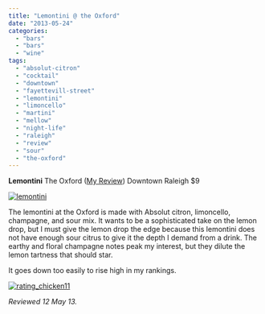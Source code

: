 ```yaml
---
title: "Lemontini @ the Oxford"
date: "2013-05-24"
categories: 
  - "bars"
  - "bars"
  - "wine"
tags: 
  - "absolut-citron"
  - "cocktail"
  - "downtown"
  - "fayettevill-street"
  - "lemontini"
  - "limoncello"
  - "martini"
  - "mellow"
  - "night-life"
  - "raleigh"
  - "review"
  - "sour"
  - "the-oxford"
---
```


**Lemontini** The Oxford ([My Review](http://www.thegourmez.com/2009/09/restaurant-review-the-oxford-downtown-raleigh/)) Downtown Raleigh $9

[![lemontini](http://s3.amazonaws.com/thegourmez-wpmedia/2013/05/lemontini.jpg)](http://www.thegourmez.com/2013/05/lemontini-the-oxford/lemontini/)

The lemontini at the Oxford is made with Absolut citron, limoncello, champagne, and ­sour mix. It wants to be a sophisticated take on the lemon drop, but I must give the lemon drop the edge because this lemontini does not have enough sour citrus to give it the depth I demand from a drink. The earthy and floral champagne notes peak my interest, but they dilute the lemon tartness that should star.

It goes down too easily to rise high in my rankings.

[![rating_chicken11](http://s3.amazonaws.com/thegourmez-wpmedia/2009/02/rating_chicken11.gif)](http://www.thegourmez.com/2009/02/barten-guestier-private-selection-merlot-2006/rating_chicken11/)

_Reviewed 12 May 13._
